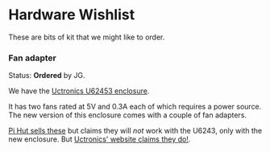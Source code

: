 # Hardware Wishlist

These are bits of kit that we might like to order.

### Fan adapter

Status: **Ordered** by JG.

We have the [Uctronics U62453
enclosure](https://www.uctronics.com/cluster-and-rack-mount/uctronics-upgraded-complete-enclosure-raspberry-pi-cluster.html). 

It has two fans rated at 5V and 0.3A each of which requires a power
source. The new version of this enclosure comes with a couple of fan
adapters.

[Pi Hut sells
these](https://thepihut.com/products/fan-adapter-for-upgraded-complete-cluster-enclosure)
but claims they will _not_ work with the U6243, only with the new
enclosure. But [Uctronics' website claims they
do!](https://www.uctronics.com/uctronics-fan-adapter-upgraded-complete-enclosure-raspberry-pi-cluster%20case.html). 





